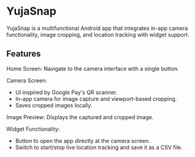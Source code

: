 # YujaSnap
YujaSnap is a multifunctional Android app that integrates in-app camera functionality, image cropping, and location tracking with widget support.

## Features
Home Screen: Navigate to the camera interface with a single button.

Camera Screen: 
- UI inspired by Google Pay's QR scanner.
- In-app camera for image capture and viewport-based cropping.
- Saves cropped images locally.

Image Preview: Displays the captured and cropped image.

Widget Functionality:
- Button to open the app directly at the camera screen.
- Switch to start/stop live location tracking and save it as a CSV file.

    

